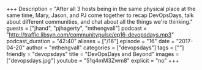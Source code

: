 +++
Description = "After all 3 hosts being in the same physical place at the same time, Mary, Jason, and PJ come together to recap DevOpsDays, talk about different communities, and chat about all the things we're thinking."
guests = ["jhand", "pjhagerty", "mthengvall"]
podcast = "http://traffic.libsyn.com/communitypulse/ep16-devopsdays.mp3"
podcast_duration = "42:40"
aliases = ["/16"]
episode = "16"
date = "2017-04-20"
author = "mthengvall"
categories = ["devopsdays"]
tags = [""]
friendly = "devopsdays"
title = "DevOpsDays and Beyond"
images = ["devopsdays.jpg"]
youtube = "51q4mM3Zwm8"
explicit = "no"
+++
